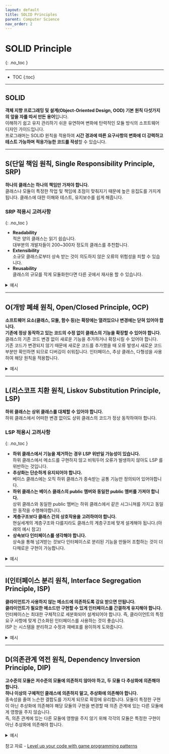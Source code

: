 ```yaml
---
layout: default
title: SOLID Principles
parent: Computer Science
nav_order: 2
---
```


# <b>SOLID Principle</b>
{: .no_toc }

---

- TOC
{:toc}

---

## SOLID

**객체 지향 프로그래밍 및 설계(Object-Oriented Design, OOD) 기본 원칙 다섯가지의 앞을 자를 따서 만든 용어**입니다.<br>
이해하기 쉽고 유지 관리하기 쉬운 유연하며 변화에 탄력적인 모듈 방식의 소프트웨어 디자인 가이드입니다.<br>
프로그래머는 SOLID 윈칙을 적용하여 **시간 경과에 따른 요구사항의 변화에 더 강력하고 테스트 가능하며 적응가능한 코드를 작성**할 수 있습니다.

---

## S(단일 책임 원칙, Single Responsibility Principle, SRP)

**하나의 클래스는 하나의 책임만 가져야 합니다.**<br>
클래스나 모듈이 특정한 작업 및 책임에 초점이 맞춰지기 때문에 높은 응집도를 가지게 됩니다.
클래스에 대한 이해와 테스트, 유지보수를 쉽게 해줍니다.

### SRP 적용시 고려사항
{: .no_toc }

- **Readability**<br>
적은 양의 클래스는 읽기 쉽습니다.<br>
대부분의 개발자들이 200~300자 정도의 클래스를 추천합니다.<br>
- **Extensibility**<br>
소규모 클래스로부터 상속 받는 것이 의도하지 않은 오류의 위험성을 피할 수 있습니다.<br>
- **Reusability**<br>
클래스의 규모를 작게 모듈화한다면 다른 곳에서 재사용 할 수 있습니다.

<details close><summary>예시</summary><div markdown="1">

### SRP 위반
{: .no_toc }
![img-description](/assets/images/SOLID/without SRP.png)
_플레이어 클래스 안에 여러가지 요소들이 포함되어 있다_
{: .text-center }

<details close><summary>코드</summary><div markdown="1">

```c#
public class UnrefactoredPlayer : MonoBehaviour
{
    [SerializeField] private string inputAxisName;
    [SerializeField] private float positionMultiplier;
    private float yPosition;
    private AudioSource bounceSfx;
    
    private void Start()
    {
        bounceSfx = GetComponent<AudioSource>();
    }
    
    private void Update()
    {
        float delta = Input.GetAxis(inputAxisName) *Time.deltaTime;
        yPosition = Mathf.Clamp(yPosition + delta, -1, 1);
        transform.position = new Vector3(transform.position.x, yPosition* positionMultiplier, transform.position.z);
    }
    
    private void OnTriggerEnter(Collider other)
    {
        bounceSfx.Play();
    }
}
```

</div></details>

### SRP 적용
{: .no_toc }
![img-description](/assets/images/SOLID/with SRP.png)
_플레이어 클래스에서 분리된 각각의 클래스를 플레이어 클래스가 참조하고 있다_
{: .text-center }

<details close><summary>코드</summary><div markdown="1">

```c#
[RequireComponent(typeof(PlayerAudio), typeof(PlayerInput), typeof(PlayerMovement))]
public class Player : MonoBehaviour
{
    [SerializeField] private PlayerAudio playerAudio;
    [SerializeField] private PlayerInput playerInput;
    [SerializeField] private PlayerMovement playerMovement;
    
    private void Start()
    {
        playerAudio = GetComponent<PlayerAudio>();
        playerInput = GetComponent<PlayerInput>();
        playerMovement = GetComponent<PlayerMovement>();
    }
}
```

```c#
public class PlayerAudio : MonoBehaviour
{
}
```

```c#
public class PlayerInput : MonoBehaviour
{
}
```

```c#
public class PlayerMovement : MonoBehaviour
{
}
```

</div></details>

</div></details>

---

## O(개방 폐쇄 원칙, Open/Closed Principle, OCP)

**소프트웨어 요소(클래스, 모둘, 함수 등)는 확장에는 열려있으나 변경에는 닫혀 있어야 합니다.**<br>
**기존에 정상 동작하고 있는 코드의 수정 없이 클래스의 기능을 확장할 수 있어야 합니다.**<br>
클래스의 기존 코드 변경 없이 새로운 기능을 추가하거나 확장시킬 수 있어야 합니다.<br>
기존 코드가 변경되지 않기 때문에 새로운 코드를 추가했을 때 오류 발생시 새로운 코드 부분만 확인하면 되므로 디버깅이 쉬워집니다.
인터페이스, 추상 클래스, 다형성을 사용하여 해당 원칙을 적용합니다.

<details close><summary>예시</summary><div markdown="1">

### OCP 위반
{: .no_toc }
![img-description](/assets/images/SOLID/without OCP.png)
_새로운 도형을 추가할 때마다 기존 코드인 AreaCalculator 에<br> Get도형Area 메소드를 추가해 주어야한다_
{: .text-center }

<details close><summary>코드</summary><div markdown="1">

```c#
public class AreaCalculator
{
    public float GetRectangleArea(Rectangle rectangle)
    {
        return rectangle.width * rectangle.height;
    }
    
    public float GetCircleArea(Circle circle)
    {
        return circle.radius * circle.radius * Mathf.PI;
    }
}
```

```c#
public class Rectangle
{
    public float width;
    public float height;
}
```

```c#
public class Circle
{
    public float radius;
}
```

</div></details>

### OCP 적용
{: .no_toc }
![img-description](/assets/images/SOLID/with OCP.png)
_새로운 도형을 추가할 때마다 추가할 도형 클래스에 CalculateArea 메소드를 구현하면 된다_
{: .text-center }
<details close><summary>코드</summary><div markdown="1">

```c#
public abstract class Shape
{
    public abstract float CalculateArea();
}
```

```c#
public class Rectangle : Shape
{
    public float width;
    public float height;
    
    public override float CalculateArea()
    {
        return width * height;
    }
}
```

```c#
public class Circle : Shape
{
    public float radius;
    
    public override float CalculateArea()
    {
        return radius * radius * Mathf.PI;
    }
}
```

</div></details>

</div></details>

---

## L(리스코프 치환 원칙, Liskov Substitution Principle, LSP)

**하위 클래스는 상위 클래스를 대체할 수 있어야 합니다.**<br>
하위 클래스에서 어떠한 변경 없이도 상위 클래스의 코드가 정상 동작하여야 합니다.

### LSP 적용시 고려사항
{: .no_toc }

- **하위 클래스에서 기능을 제거하는 경우 LSP 위반일 가능성이 있습니다.**<br>
하위 클래스에서 메소드를 구현하지 않고 비워두어 오류가 발생하지 않아도 LSP 를 위반하는 것입니다.
- **추상화는 단순하게 유지되어야 합니다.**<br>
베이스 클래스에는 오직 하위 클래스가 종속받는 공통 기능만 정의되어 있어야합니다.
- **하위 클래스는 베이스 클래스의 public 멤버와 동일한 public 멤버를 가져야 합니다.**<br>
상위 클래스와 동일한 public 멤버는 하위 클래스에서 같은 시그니쳐를 가지고 동일한 동작을 수행해야합니다.
- **계층구조보다 클래스 간의 상호작용을 고려하여야 합니다.**<br>
현실세계의 계층구조와 다를지라도 클래스의 계층구조에 맞게 설계해야 됩니다.(아래의 예시 참고)
- **상속보다 인터페이스를 생각해야 합니다.**<br>
상속을 통해 넘겨받는 것보다 인터페이스로 분리된 기능을 만들어 조합하는 것이 더 다채로운 구현이 가능합니다.
<details close><summary>예시</summary><div markdown="1">

### LSP 위반
{: .no_toc }
![img-description](/assets/images/SOLID/without LSP.png)
_기차의 경우 좌우로 움직일 수 없기에 빨간색으로 표시된 메소드는 아무런 기능을 수행하지 않는다_
{: .text-center }

<details close><summary>코드</summary><div markdown="1">

```c#
public class Vehicle
{
    public float speed = 100;
    public Vector3 direction;
    
    public void GoForward()
    {
    }
    
    public void Reverse()
    {
    }
    
    public void TurnRight()
    {
    }
    
    public void TurnLeft()
    {
    }
}
```

```c#
public class Navigator
{
    public void Move(Vehicle vehicle)
    {
        vehicle.GoForward();
        vehicle.TurnLeft();
        vehicle.GoForward();
        vehicle.TurnRight();
        vehicle.GoForward();
    }
}
```

</div></details>

### LSP 적용
{: .no_toc }
![img-description](/assets/images/SOLID/with LSP.png)
_부모 클래스를 세분화하고 인터페이스를 사용하여 LSP 를 적용하였다_
{: .text-center }
<details close><summary>코드</summary><div markdown="1">

```c#
public interface ITurnable
{
    public void TurnRight();
    public void TurnLeft();
}
```

```c#
public interface IMovable
{
    public void GoForward();
    public void Reverse();
}
```

```c#
public class RoadVehicle : IMovable, ITurnable
{
    public float speed = 100f;
    public float turnSpeed = 5f;
    
    public virtual void GoForward()
    {
    }
    
    public virtual void Reverse()
    {
    }
    
    public virtual void TurnLeft()
    {
    }
    
    public virtual void TurnRight()
    {
    }
}
```

```c#
public class RailVehicle : IMovable
{
    public float speed = 100;
    
    public virtual void GoForward()
    {
    }
    
    public virtual void Reverse()
    {
    }
}
```

```c#
public class Car : RoadVehicle
{
}
```

```c#
public class Train : RailVehicle
{
}
```
</div></details>

</div></details>

---

## I(인터페이스 분리 원칙, Interface Segregation Principle, ISP)

**클라이언트가 사용하지 않는 메소드에 의존하도록 강요 받으면 안됩니다.**<br>
**클라이언트가 필요한 메소드만 구현할 수 있게 인터페이스를 간결하게 유지해야 합니다.**<br>
인터페이스는 최대한 구체적으로 세분화되어 설계되어야 합니다.
즉, 클라이언트의 특정 요구 사항에 맞게 간소화된 인터페이스를 사용하는 것이 좋습니다.<br>
ISP 는 시스템을 분리하고 수정과 재배포를 용이하게 도와줍니다.

<details close><summary>예시</summary><div markdown="1">

### ISP 위반
{: .no_toc }

<details close><summary>코드</summary><div markdown="1">

```c#
public interface IUnitStats
{
    public float Health { get; set; }
    public int Defense { get; set; }
    public void Die();
    public void TakeDamage();
    public void RestoreHealth();
    public float MoveSpeed { get; set; }
    public float Acceleration { get; set; }
    public void GoForward();
    public void Reverse();
    public void TurnLeft();
    public void TurnRight();
    public int Strength { get; set; }
    public int Dexterity { get; set; }
    public int Endurance { get; set; }
}
```

</div></details>

### ISP 적용
{: .no_toc }
![img-description](/assets/images/SOLID/with ISP.png)
_인터페이스를 세분화하여 불필요한 오버헤드를 줄이고 클래스를 다양한 방식으로 구성할 수 있다_
{: .text-center }

<details close><summary>코드</summary><div markdown="1">

```c#
public interface IMovable
{
    public float MoveSpeed { get; set; }
    public float Acceleration { get; set; }
    public void GoForward();
    public void Reverse();
    public void TurnLeft();
    public void TurnRight();
}
```

```c#
public interface IDamageable
{
    public float Health { get; set; }
    public int Defense { get; set; }
    public void Die();
    public void TakeDamage();
    public void RestoreHealth();
}
```

```c#
public interface IUnitStats
{
    public int Strength { get; set; }
    public int Dexterity { get; set; }
    public int Endurance { get; set; }
}
```

```c#
public interface IExplodable
{
    public float Mass { get; set; }
    public float ExplosiveForce { get; set; }
    public float FuseDelay { get; set; }
    public void Explode();
}
```

```c#
public class ExplodingBarrel : MonoBehaviour, IDamageable, IExplodable
{
}
```

```c#
public class EnemyUnit : MonoBehaviour, IDamageable, IMovable, IUnitStats
{
}
```

</div></details>

</div></details>

---

## D(의존관계 역전 원칙, Dependency Inversion Principle, DIP)

**고수준의 모듈은 저수준의 모듈에 의존하지 않아야 하고, 두 모듈 다 추상화에 의존해야 합니다.**<br>
**하나 이상의 구체적인 클래스에 의존하지 말고, 추상화에 의존해야 합니다.**<br>
종속성을 줄여 느슨한 결합도를 가지게 되므로 확장에 유리합니다.
모듈이 특정한 구현이 아닌 추상화에 의존해야 해당 모듈의 구현을 변경할 때 의존 관계에 있는 다른 모듈에게 영향을 주지 않습니다.<br>
즉, 의존 관계에 있는 다른 모듈에 영향을 주지 않기 위해 각각의 모듈은 특정한 구현이 아닌 추상화에 의존해야 합니다.

<details close><summary>예시</summary><div markdown="1">

### DIP 위반
{: .no_toc }
![img-description](/assets/images/SOLID/without DIP.png)
_Switch 클래스가 Door 클래스에 대한 의존성이 커서 다른 클래스에 스위치를 재사용하기 힘들다_
{: .text-center }

<details close><summary>코드</summary><div markdown="1">

```c#
public class Switch : MonoBehaviour
{
    public Door door;
    public bool isActivated;
    
    public void Toggle()
    {
        if (isActivated)
        {
            isActivated = false;
            door.Close();
        }
        else
        {
            isActivated = true;
            door.Open();
        }
    }
}
```

```c#
public class Door : MonoBehaviour
{
    public void Open()
    {
       Debug.Log("The door is open.");
    }
    public void Close()
    {
       Debug.Log("The door is closed.");
    }
}
```

</div></details>

### DIP 적용
{: .no_toc }
![img-description](/assets/images/SOLID/with DIP.png)
_Switch 클래스의 의존성이 기존 구체적 클래스인 Door에서<br> 추상적 인터페이스인 ISwitchable 로 옮겨가게 되면서 의존성이 역전되었다_
{: .text-center }

<details close><summary>코드</summary><div markdown="1">

```c#
public interface ISwitchable
{
    public bool IsActive { get; }
    public void Activate();
    public void Deactivate();
}
```

```c#
public class Switch : MonoBehaviour
{
    public ISwitchable client;
    
    public void Toggle()
    {
        if (client.IsActive)
        {
            client.Deactivate();
        }
        else
        {
            client.Activate();
        }
    }
}
```

```c#
public class Door : MonoBehaviour, ISwitchable
{
    private bool isActive;
    public bool IsActive => isActive;
    
    public void Activate()
    {
        isActive = true;
        Debug.Log("The door is open.");
    }
    
    public void Deactivate()
    {
        isActive = false;
        Debug.Log("The door is closed.");
    }
}
```

</div></details>

![img-description](/assets/images/SOLID/with DIP2.png)
_DIP 적용으로 Switch 클래스의 재사용이 가능해졌다_
{: .text-center }

</div></details>

참고 자료 - [Level up your code with game programming patterns](https://resources.unity.com/games/level-up-your-code-with-game-programming-patterns)